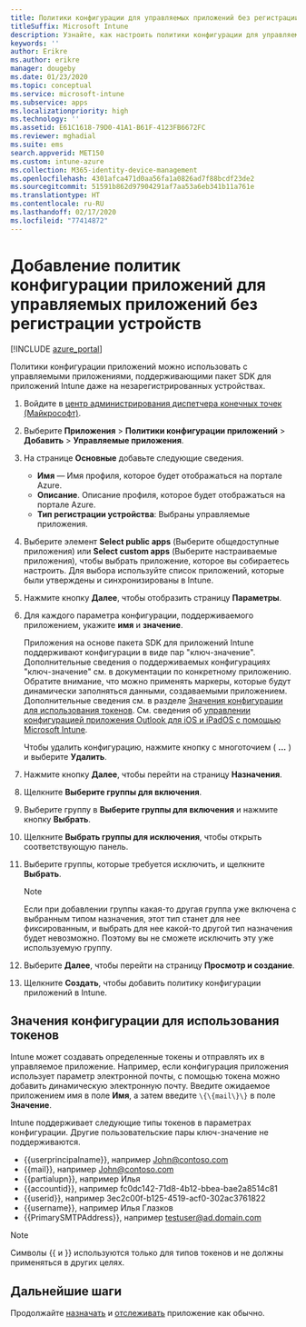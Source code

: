 ```yaml
---
title: Политики конфигурации для управляемых приложений без регистрации устройств
titleSuffix: Microsoft Intune
description: Узнайте, как настроить политики конфигурации для управляемых приложений без регистрации устройств.
keywords: ''
author: Erikre
ms.author: erikre
manager: dougeby
ms.date: 01/23/2020
ms.topic: conceptual
ms.service: microsoft-intune
ms.subservice: apps
ms.localizationpriority: high
ms.technology: ''
ms.assetid: E61C1618-79D0-41A1-B61F-4123FB6672FC
ms.reviewer: mghadial
ms.suite: ems
search.appverid: MET150
ms.custom: intune-azure
ms.collection: M365-identity-device-management
ms.openlocfilehash: 4301afca471d0aa56fa1a0826ad7f88bcdf23de2
ms.sourcegitcommit: 51591b862d97904291af7aa53a6eb341b11a761e
ms.translationtype: HT
ms.contentlocale: ru-RU
ms.lasthandoff: 02/17/2020
ms.locfileid: "77414872"
---
```

# <a name="add-app-configuration-policies-for-managed-apps-without-device-enrollment"></a>Добавление политик конфигурации приложений для управляемых приложений без регистрации устройств

[!INCLUDE [azure_portal](../includes/azure_portal.md)]

Политики конфигурации приложений можно использовать с управляемыми приложениями, поддерживающими пакет SDK для приложений Intune даже на незарегистрированных устройствах. 

1. Войдите в [центр администрирования диспетчера конечных точек (Майкрософт)](https://go.microsoft.com/fwlink/?linkid=2109431).
2. Выберите **Приложения** > **Политики конфигурации приложений** > **Добавить** > **Управляемые приложения**.
3. На странице **Основные** добавьте следующие сведения.
    - **Имя** — Имя профиля, которое будет отображаться на портале Azure.
    - **Описание**. Описание профиля, которое будет отображаться на портале Azure.
    - **Тип регистрации устройства**: Выбраны управляемые приложения.
4. Выберите элемент **Select public apps** (Выберите общедоступные приложения) или **Select custom apps** (Выберите настраиваемые приложения), чтобы выбрать приложение, которое вы собираетесь настроить. Для выбора используйте список приложений, которые были утверждены и синхронизированы в Intune.
5. Нажмите кнопку **Далее**, чтобы отобразить страницу **Параметры**.
6. Для каждого параметра конфигурации, поддерживаемого приложением, укажите **имя** и **значение**. 

   Приложения на основе пакета SDK для приложений Intune поддерживают конфигурации в виде пар "ключ-значение". Дополнительные сведения о поддерживаемых конфигурациях "ключ-значение" см. в документации по конкретному приложению. Обратите внимание, что можно применять маркеры, которые будут динамически заполняться данными, создаваемыми приложением. Дополнительные сведения см. в разделе [Значения конфигурации для использования токенов](~/apps/app-configuration-policies-managed-app.md#configuration-values-for-using-tokens). См. сведения об [управлении конфигурацией приложения Outlook для iOS и iPadOS с помощью Microsoft Intune](https://technet.microsoft.com/library/mt813789(v=exchg.150).aspx).

    Чтобы удалить конфигурацию, нажмите кнопку с многоточием ( **...** ) и выберите **Удалить**.  

7. Нажмите кнопку **Далее**, чтобы перейти на страницу **Назначения**.
8. Щелкните **Выберите группы для включения**.
9. Выберите группу в **Выберите группы для включения** и нажмите кнопку **Выбрать**.
10. Щелкните **Выбрать группы для исключения**, чтобы открыть соответствующую панель.
11. Выберите группы, которые требуется исключить, и щелкните **Выбрать**.

    >[!NOTE]
    >Если при добавлении группы какая-то другая группа уже включена с выбранным типом назначения, этот тип станет для нее фиксированным, и выбрать для нее какой-то другой тип назначения будет невозможно. Поэтому вы не сможете исключить эту уже используемую группу.

12. Выберите **Далее**, чтобы перейти на страницу **Просмотр и создание**.
13. Щелкните **Создать**, чтобы добавить политику конфигурации приложений в Intune.

## <a name="configuration-values-for-using-tokens"></a>Значения конфигурации для использования токенов

Intune может создавать определенные токены и отправлять их в управляемое приложение. Например, если конфигурация приложения использует параметр электронной почты, с помощью токена можно добавить динамическую электронную почту. Введите ожидаемое приложением имя в поле **Имя**, а затем введите `\{\{mail\}\}` в поле **Значение**.

Intune поддерживает следующие типы токенов в параметрах конфигурации. Другие пользовательские пары ключ-значение не поддерживаются.

- \{\{userprincipalname\}\}, например John@contoso.com
- \{\{mail\}\}, например John@contoso.com
- \{\{partialupn\}\}, например Илья
- \{\{accountid\}\}, например fc0dc142-71d8-4b12-bbea-bae2a8514c81
- \{\{userid\}\}, например 3ec2c00f-b125-4519-acf0-302ac3761822
- \{\{username\}\}, например Илья Глазков
- \{\{PrimarySMTPAddress\}\}, например testuser@ad.domain.com

> [!Note]  
> Символы \{\{ и \}\} используются только для типов токенов и не должны применяться в других целях.

## <a name="next-steps"></a>Дальнейшие шаги

Продолжайте [назначать](apps-deploy.md) и [отслеживать](apps-monitor.md) приложение как обычно.
